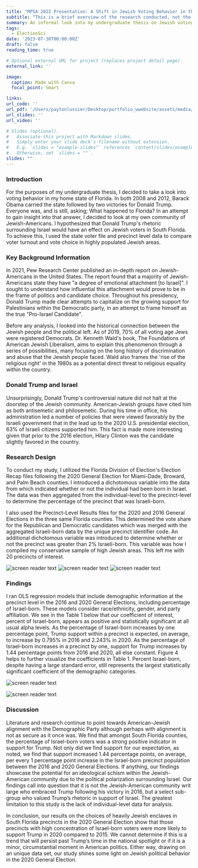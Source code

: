 ```yaml
---
title: "MPSA 2022 Presentation: A Shift in Jewish Voting Behavior in the 2020 Presidential Election"
subtitle: "This is a brief overview of the research conducted, not the completed paper."
summary: An informal look into my undergraduate thesis on Jewish voting behavior, specifically relating to Jewish voters and Donald Trump's rhetoric.
tags:
  - ElectionSci
date: '2023-07-30T00:00:00Z'
draft: false
reading_time: true

# Optional external URL for project (replaces project detail page).
external_link: ''

image:
  caption: Made with Canva
  focal_point: Smart

links:
url_code: ''
url_pdf: '/Users/paytonlussier/Desktop/portfolio_wwebsite/assets/media/Lussier_Thesis_2022 copy.pdf'
url_slides: ''
url_video: ''

# Slides (optional).
#   Associate this project with Markdown slides.
#   Simply enter your slide deck's filename without extension.
#   E.g. `slides = "example-slides"` references `content/slides/example-slides.md`.
#   Otherwise, set `slides = ""`.
slides: ""
---
```


### **Introduction**

For the purposes of my undergraduate thesis, I decided to take a look into voting behavior in my home state of Florida. In both 2008 and 2012, Barack Obama carried the state followed by two victories for Donald Trump. Everyone was, and is still, asking; What happened to Florida? In an attempt to gain insight into that answer, I decided to look at my own community of Jewish-Americans. I hypothesized that Donald Trump's rhetoric surrounding Israel would have an effect on Jewish voters in South Florida. To achieve this, I used the state voter file and precinct level data to compare voter turnout and vote choice in highly populated Jewish areas. 

### **Key Background Information**

In 2021, Pew Research Center published an in-depth report on Jewish-Americans in the United States. The report found that a majority of Jewish-Americans state they have "a degree of emotional attachment [to Israel]". I sought to understand how influential this attachment would prove to be in the frame of politics and candidate choice. Throughout his presidency, Donald Trump made clear attempts to capitalize on the growing support for Palestinians within the Democratic party, in an attempt to frame himself as the true "Pro-Israel Candidate".

Before any analysis, I looked into the historical connection between the Jewish people and the political left. As of 2019, 70% of all voting age Jews were registered Democrats. Dr. Kenneth Wald's book, The Foundations of American Jewish Liberalism, aims to explain this phenomenon through a series of possibilities, many focusing on the long history of discrimination and abuse that the Jewish people faced. Wald also frames the 'rise of the religious right' in the 1980s as a potential direct threat to religious equality within the country. 

### **Donald Trump and Israel**

Unsurprisingly, Donald Trump's controversial nature did not halt at the doorstep of the Jewish community. American-Jewish groups have cited him as both antisemetic and philosemetic. During his time in office, his administration led a number of policies that were viewed favorably by the Israeli government that in the lead up to the 2020 U.S. presidential election, 63% of Israeli citizens supported him. This fact is made more interesting given that prior to the 2016 election, Hilary Clinton was the candidate slightly favored in the country.

### **Research Design** 
To conduct my study, I utilized the Florida Division of Election's Election Recap files following the 2020 General Election for Miami-Dade, Broward, and Palm Beach counties. I introduced a dichotomous variable into the data from which indicated whether or not the individual had been born in Israel. The data was then aggregated from the individual-level to the precinct-level to determine the percentage of the precinct that was Israeli-born. 

I also used the Precinct-Level Results files for the 2020 and 2016 General Elections in the three same Florida counties. This determined the vote share for the Republican and Democratic candidates which was merged with the aggregated Israeli-born data by the unique precinct identifier code. An additional dichotomous variable was introduced to determine whether or not the precinct was greater than 2% Israeli-born. This variable was how I compiled my conservative sample of high Jewish areas. This left me with 20 precincts of interest. 

![screen reader text](Miami.png "Figure 1: Israel-born Precincts > 2% (Miami-Dade County)")
![screen reader text](Broward.png "Figure 2: Israel-born Precincts > 2% (Broward County)")
![screen reader text](Palmbeach.png "Figure 3: Israel-born Precincts > 2% (Palm Beach County)") 

### **Findings** 
I ran OLS regression models that include demographic information at the precinct level in the 2016 and 2020 General Elections, including percentage of Israel-born. These models consider race/ethnicity, gender, and party affiliation. We see in the Table 1 below that our coefficient of interest, percent of Israel-born, appears as positive and statistically significant at all usual alpha levels. As the percentage of Israel-born increases by one percentage point, Trump support within a precinct is expected, on average, to increase by 0.795% in 2016 and 2.243% in 2020. As the percentage of Israel-born increases in a precinct by one, support for Trump increases by 1.44 percentage points from 2016 and 2020, all else constant. Figure 4 helps to further visualize the coefficients in Table 1. Percent Israel-born, despite having a large standard error, still represents the largest statistically significant coefficient of the demographic categories.

![screen reader text](regression.png "Table 1: Percent Support Trump, Precinct-Level") 

![screen reader text](coefficients.png "Figure 4: Coefficients for Change in Trump Support ")

### **Discussion** 
Literature and research continue to point towards American-Jewish alignment with the Demographic Party although perhaps with alignment is not as secure as it once was. We find that amongst South Florida counties, the percentage of Israel-born voters was a strong positive indicator in support for Trump. Not only did we find support for our expectation, as noted, we find that support increased 1.44 percentage points, on average, per every 1 percentage point increase in the Israel-born precinct population between the 2016 and 2020 General Elections. If anything, our findings showcase the potential for an ideological schism within the Jewish-American community due to the political polarization surrounding Israel. Our findings call into question that it is not the Jewish-American community writ large who embraced Trump following his victory in 2016, but a select sub-group who valued Trump’s rhetoric in support of Israel. The greatest limitation to this study is the lack of individual-level data for analysis. 

In conclusion, our results on the choices of heavily Jewish enclaves in South Florida precincts in the 2020 General Election show that those precincts with high concentration of Israel-born voters were more likely to support Trump in 2020 compared to 2015. We cannot determine if this is a trend that will persist past Trump’s time in the national spotlight or if it is a minor, circumstantial moment in American politics. Either way, drawing on an unique data set, our study shines some light on Jewish political behavior in the 2020 General Election.
